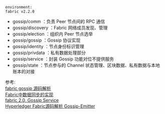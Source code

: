 
`environment:`      
`fabric v2.2.0`


* gossip/comm ：负责 Peer 节点间的 RPC 通信
* gossip/discovery ：Fabric 网络成员发现、管理
* gossip/election ：组织内 Peer 节点选举
* gossip/gossip ：Gossip 协议实现
* gossip/identity ：节点身份标识管理
* gossip/privdata ：私有数据处理部分
* gossip/service ：封装 Gossip 功能对位不提供服务
* gossip/state ：节点参与的 Channel 状态管理、区块数据、私有数据与本地账本的对接


参考:   
[fabric gossip 源码解析](https://www.jianshu.com/p/0334bd18e882)  
[Fabric中数据同步的实现](https://www.chaindesk.cn/witbook/11/170)   
[fabric 2.0, Gossip Service](https://blog.csdn.net/m0_37889044/article/details/104917109)   
[Hyperledger Fabric源码解析 Gossip-Emitter](https://blog.csdn.net/qq_30145355/article/details/110409009)
